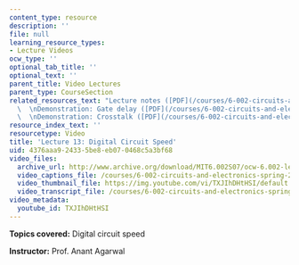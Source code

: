 ```yaml
---
content_type: resource
description: ''
file: null
learning_resource_types:
- Lecture Videos
ocw_type: ''
optional_tab_title: ''
optional_text: ''
parent_title: Video Lectures
parent_type: CourseSection
related_resources_text: "Lecture notes ([PDF](/courses/6-002-circuits-and-electronics-spring-2007/resources/6002_l13))\
  \  \nDemonstration: Gate delay ([PDF](/courses/6-002-circuits-and-electronics-spring-2007/resources/demo_11))\
  \  \nDemonstration: Crosstalk ([PDF](/courses/6-002-circuits-and-electronics-spring-2007/resources/demo_19))"
resource_index_text: ''
resourcetype: Video
title: 'Lecture 13: Digital Circuit Speed'
uid: 4376aaa9-2433-5be8-eb07-0468c5a3bf68
video_files:
  archive_url: http://www.archive.org/download/MIT6.002S07/ocw-6.002-lec-mit-10250-21oct2003-220k.mp4
  video_captions_file: /courses/6-002-circuits-and-electronics-spring-2007/a6ffa0d14f6454cab6f388f257476419_TXJIhDHtHSI.vtt
  video_thumbnail_file: https://img.youtube.com/vi/TXJIhDHtHSI/default.jpg
  video_transcript_file: /courses/6-002-circuits-and-electronics-spring-2007/436f601051b15e6a2eff7b7d2774631e_TXJIhDHtHSI.pdf
video_metadata:
  youtube_id: TXJIhDHtHSI
---
```


**Topics covered:** Digital circuit speed

**Instructor:** Prof. Anant Agarwal